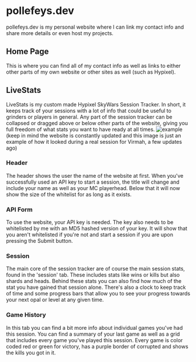 # pollefeys.dev
pollefeys.dev is my personal website where I can link my contact info and share more details or even host my projects.
## Home Page
This is where you can find all of my contact info as well as links to either other parts of my own website or other sites as well (such as Hypixel).
## LiveStats
LiveStats is my custom made Hypixel SkyWars Session Tracker. In short, it keeps track of your sessions with a lot of info that could be useful to grinders or players in general.
Any part of the session tracker can be collapsed or dragged above or below other parts of the website, giving you full freedom of what stats you want to have ready at all times.
![example](https://i.imgur.com/oCRlRVX.png)
(keep in mind the website is constantly updated and this image is just an example of how it looked during a real session for Virmah, a few updates ago)
### Header
The header shows the user the name of the website at first. When you've successfully used an API key to start a session, the title will change and include your name as well as your MC playerhead. Below that it will now show the size of the whitelist for as long as it exists.
### API Form
To use the website, your API key is needed. The key also needs to be whitelisted by me with an MD5 hashed version of your key. It will show that you aren't whitelisted if you're not and start a session if you are upon pressing the Submit button.
### Session
The main core of the session tracker are of course the main session stats, found in the 'session' tab. These includes stats like wins or kills but also shards and heads. Behind these stats you can also find how much of the stat you have gained that session alone. There's also a clock to keep track of time and some progress bars that allow you to see your progress towards your next opal or level at any given time.
### Game History
In this tab you can find a bit more info about individual games you've had this session. You can find a summary of your last game as well as a grid that includes every game you've played this session. Every game is color coded red or green for victory, has a purple border of corrupted and shows the kills you got in it.
